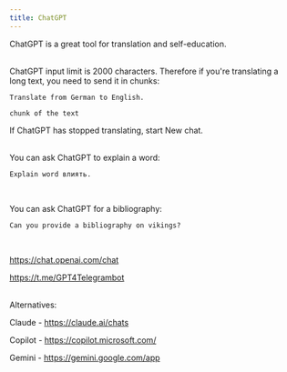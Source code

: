 ```yaml
---
title: ChatGPT
---
```


ChatGPT is a great tool for translation and self-education.
<br><br>

ChatGPT input limit is 2000 characters. Therefore if you're translating a long text, you need to send it in chunks:

```
Translate from German to English.

chunk of the text
```

If ChatGPT has stopped translating, start New chat.
<br><br>

You can ask ChatGPT to explain a word:

```
Explain word влиять.
```
<br>

You can ask ChatGPT for a bibliography:

```
Can you provide a bibliography on vikings?
```
<br>

<https://chat.openai.com/chat>

<https://t.me/GPT4Telegrambot>
<br><br>

Alternatives:

Claude - <https://claude.ai/chats>

Copilot - <https://copilot.microsoft.com/>

Gemini - <https://gemini.google.com/app>